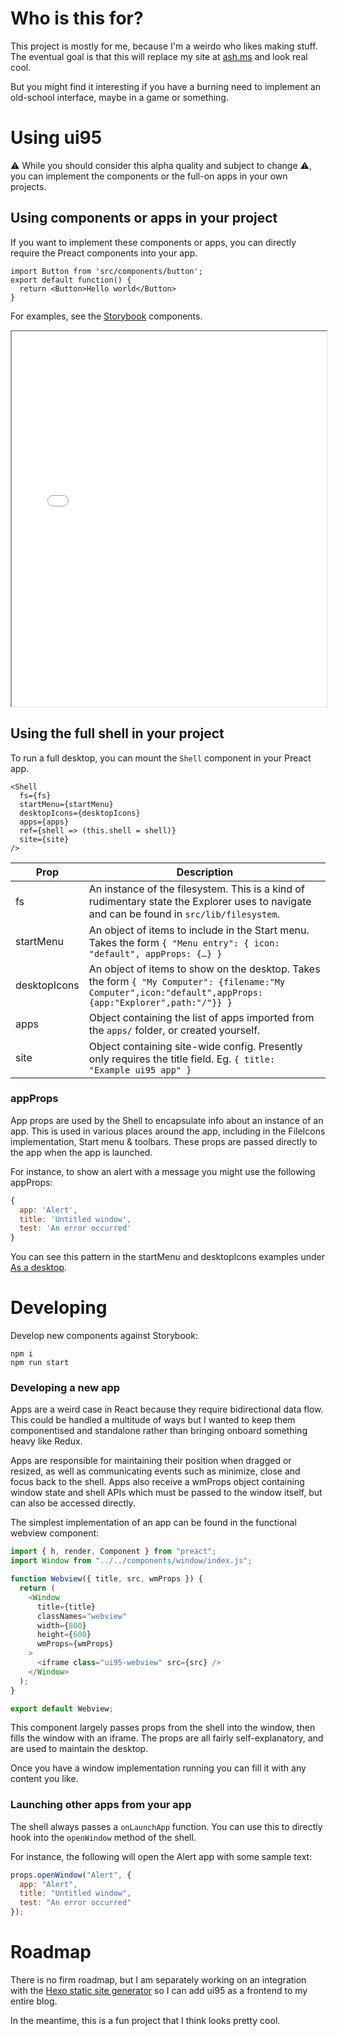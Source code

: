# Who is this for?

This project is mostly for me, because I'm a weirdo who likes making stuff. The
eventual goal is that this will replace my site at [ash.ms](https://ash.ms/)
and look real cool.

But you might find it interesting if you have a burning need to implement an
old-school interface, maybe in a game or something.

# Using ui95

⚠️ While you should consider this alpha quality and subject to change ⚠️, you can implement the components or the full-on apps in your own projects.

## Using components or apps in your project

If you want to implement these components or apps, you can directly require the Preact components into your app.

```
import Button from 'src/components/button';
export default function() {
  return <Button>Hello world</Button>
}
```

For examples, see the [Storybook](https://ui95.ash.ms/storybook/) components.

<iframe src="/storybook/" width="100%" height="600"></iframe>

## Using the full shell in your project

To run a full desktop, you can mount the `Shell` component in your Preact app.

```
<Shell
  fs={fs}
  startMenu={startMenu}
  desktopIcons={desktopIcons}
  apps={apps}
  ref={shell => (this.shell = shell)}
  site={site}
/>
```

| Prop         | Description                                                                                                                                               |
| ------------ | --------------------------------------------------------------------------------------------------------------------------------------------------------- |
| fs           | An instance of the filesystem. This is a kind of rudimentary state the Explorer uses to navigate and can be found in `src/lib/filesystem`.                |
| startMenu    | An object of items to include in the Start menu. Takes the form `{ "Menu entry": { icon: "default", appProps: {…} }`                                      |
| desktopIcons | An object of items to show on the desktop. Takes the form `{ "My Computer": {filename:"My Computer",icon:"default",appProps:{app:"Explorer",path:"/"}} }` |
| apps         | Object containing the list of apps imported from the `apps/` folder, or created yourself.                                                                 |
| site         | Object containing site-wide config. Presently only requires the title field. Eg. `{ title: "Example ui95 app" }`                                          |

### appProps

App props are used by the Shell to encapsulate info about an instance of an app. This is used in various places around the app, including in the FileIcons implementation, Start menu & toolbars. These props are passed directly to the app when the app is launched.

For instance, to show an alert with a message you might use the following appProps:

```js
{
  app: 'Alert',
  title: 'Untitled window',
  test: 'An error occurred'
}
```

You can see this pattern in the startMenu and desktopIcons examples under [As a desktop](/?id=as-a-desktop).

# Developing

Develop new components against Storybook:

```
npm i
npm run start
```

### Developing a new app

Apps are a weird case in React because they require bidirectional data flow. This could be handled a multitude of ways but I wanted to keep them componentised and standalone rather than bringing onboard something heavy like Redux.

Apps are responsible for maintaining their position when dragged or resized, as well as communicating events such as minimize, close and focus back to the shell. Apps also receive a wmProps object containing window state and shell APIs which must be passed to the window itself, but can also be accessed directly.

The simplest implementation of an app can be found in the functional webview component:

```js
import { h, render, Component } from "preact";
import Window from "../../components/window/index.js";

function Webview({ title, src, wmProps }) {
  return (
    <Window
      title={title}
      classNames="webview"
      width={800}
      height={600}
      wmProps={wmProps}
    >
      <iframe class="ui95-webview" src={src} />
    </Window>
  );
}

export default Webview;
```

This component largely passes props from the shell into the window, then fills the window with an iframe. The props are all fairly self-explanatory, and are used to maintain the desktop.

Once you have a window implementation running you can fill it with any content you like.

### Launching other apps from your app

The shell always passes a `onLaunchApp` function. You can use this to directly hook into the `openWindow` method of the shell.

For instance, the following will open the Alert app with some sample text:

```js
props.openWindow("Alert", {
  app: "Alert",
  title: "Untitled window",
  test: "An error occurred"
});
```

# Roadmap

There is no firm roadmap, but I am separately working on an integration with the [Hexo static site generator](https://hexo.io/) so I can add ui95 as a frontend to my entire blog.

In the meantime, this is a fun project that I think looks pretty cool.
